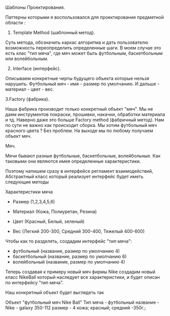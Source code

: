 Шаблоны Проектирования.

Паттерны которыми я воспользовался для проектирования предметной области :

1. Template Method (шаблонный метод).

Суть метода, обозначить каркас алгоритма и дать пользователю возможность переопределить определенные шаги.
В моем случае это есть клас "тип мяча", где мяч может быть футбольным, баскетбольным или волейбольным.

2. Interface (интерфейс).

Описываем конкретные черты будущего объекта которые нельзя нарушить.
Футбольный мяч - имя - размер по умолчанию. И дальше - материал - цвет - вес.

3.Factory (фабрика).

Наша фабрика производит только конкретный объект "мяч". Мы не даем инструментов покраски, прошивки, накачки, обработки материала и тд.
Наверно даже это больше Factory method (фабричный метод). Нам по сути не важно как происходит сборка.
Мы хотим футбольный мяч красного цвета ? Без проблем.
На выходе мы по любому получаем объект мяч.



Мяч.


Мячи бывают разные футбольные, баскетбольные, волейбольные.
Как таковыми они являются имея определенные характеристики.


Поэтому напишем сразу в интерфейсе регламент взаимодействий,
Абстрактный класс который реализует интерфейс будет иметь следующие методы


Характеристики мяча


- Размер
(1,2,3,4,5,6)


- Материал
(Кожа,
Полиуретан,
Резина)


- Цвет
(Красный,
Белый,
зеленый)


- Вес
(Легкий  200-300,
Средний 300-400,
Тяжелый 400-600)


Чтобы как то разделять, создадим интерфейс "тип мяча":


- футбольный
(название, размер по умолчанию 4)
- баскетбольный
(название, размер по умолчанию 6)
- волейбольный
(название, размер по умолчанию 4)


Теперь создавая к примеру новый мяч фирмы Nike создадим новый класс NikeBall который наследует все характеристики,
и будет описан по интерфейсу "тип мяча".


Наш конкретный объект будет выглядеть так


Объект "футбольный мяч Nike Ball"
Тип мяча - футбольный
название - Nike - galaxy 350-112
размер - 4
кожа;
красный;
средний -350г.;